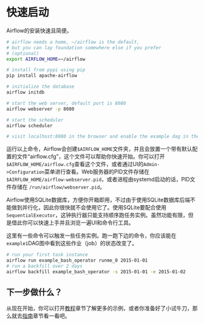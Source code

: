 # 快速启动

Airflow的安装快速且简便。

```bash
# airflow needs a home, ~/airflow is the default,
# but you can lay foundation somewhere else if you prefer
# (optional)
export AIRFLOW_HOME=~/airflow

# install from pypi using pip
pip install apache-airflow

# initialize the database
airflow initdb

# start the web server, default port is 8080
airflow webserver -p 8080

# start the scheduler
airflow scheduler

# visit localhost:8080 in the browser and enable the example dag in the home page
```

运行以上命令，Airflow会创建`$AIRFLOW_HOME`文件夹，并且会放置一个带有默认配置的文件“airflow.cfg”，这个文件可以帮助你快速开始。你可以打开`$AIRFLOW_HOME/airflow.cfg`查看这个文件，或者通过UI的`Admin->Configuration`菜单进行查看。Web服务器的PID文件存储在 `$AIRFLOW_HOME/airflow-webserver.pid`，或者进程由systemd启动的话，PID文件存储在 `/run/airflow/webserver.pid`。

Airflow使用SQLite数据库，方便你开箱即用，不过由于使用SQLite数据库后端不能做到并行化，因此你很快就不会使用它了。使用SQLite要配合使用`SequentialExecutor`，这钟执行器只能支持顺序跑任务实例。虽然功能有限，但是借此你可以快速上手并且浏览一遍UI和命令行工具。

这里有一些命令可以触发一些任务实例。跑一跑下边的命令，你应该能在`example1`DAG图中看到这些作业（job）的状态改变了。

```bash
# run your first task instance
airflow run example_bash_operator runme_0 2015-01-01
# run a backfill over 2 days
airflow backfill example_bash_operator -s 2015-01-01 -e 2015-01-02
```

## 下一步做什么？

从现在开始，你可以打开[教程](tutorial.md)章节了解更多的示例，或者你准备好了小试牛刀，那么就去[指南](docs/how-to-guides.md)章节看一看吧。

